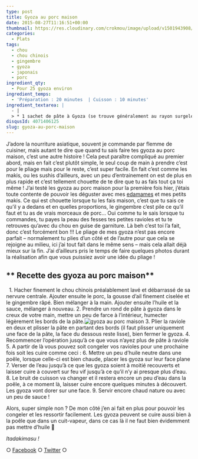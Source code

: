 ```yaml
---
type: post
title: Gyoza au porc maison
date: 2015-08-27T11:16:51+00:00
thumbnail: https://res.cloudinary.com/crokmou/image/upload/v1501943908/gyoza-au-porc-maison-crokmou-blog-51.jpg
categories: 
  - Plats
tags: 
  - chou
  - chou chinois
  - gingembre
  - gyoza
  - japonais
  - porc
ingredient_qty: 
  - Pour 25 gyoza environ
ingredient_temps: 
  - 'Préparation : 20 minutes  | Cuisson : 10 minutes'
ingredient_textarea: |
  - |
  > * 1 sachet de pâte à Gyoza (se trouve généralement au rayon surgelé des épiceries asiat')> * 200g de porc haché> * 100g de feuilles de chou chinois> * 1 cm de gingembre frais râpé> * 1 gousse d'ail> * 1/2 càc d'huile de sésame> * 1/2 càc de sauce soja sucrée
disqusId: 4071406125
slug: gyoza-au-porc-maison
---
```


J’adore la nourriture asiatique, souvent je commande par flemme de cuisiner, mais autant te dire que quand tu sais faire tes gyoza au porc maison, c’est une autre histoire ! Cela peut paraître compliqué au premier abord, mais en fait c’est plutôt simple, le seul coup de main à prendre c’est pour le pliage mais pour le reste, c’est super facile. En fait c’est comme les makis, ou les sushis d’ailleurs, avec un peu d’entrainement on est de plus en plus rapide et c’est tellement chouette de te dire que tu as fais tout ça toi même ! J’ai testé les gyoza au porc maison pour la première fois hier, j’étais toute contente de pouvoir les déguster avec mes [edamames](http://www.crokmou.com/2013/01/edamame-feve-de-soya) et mes petits makis. Ce qui est chouette lorsque tu les fais maison, c’est que tu sais ce qu’il y a dedans et en quelles proportions, le gingembre c’est pile ce qu’il faut et tu as de vrais morceaux de porc… Oui comme tu le sais lorsque tu commandes, tu payes la peau des fesses tes petites ravioles et tu te retrouves qu’avec du chou en guise de garniture. Là beh c’est toi l’a fait, donc c’est forcément bon !!! Le pliage de mes gyoza n’est pas encore parfait – normalement tu plies d’un côté et de l’autre pour que cela se rejoigne au milieu, ici j’ai tout fait dans le même sens – mais cela allait déjà mieux sur la fin. J’ai d’ailleurs pris le temps de faire quelques photos durant la réalisation afin que vous puissiez avoir une idée du pliage !    

## ** Recette des gyoza au porc maison**

  1\. Hacher finement le chou chinois préalablement lavé et débarrassé de sa nervure centrale. Ajouter ensuite le porc, la gousse d’ail finement ciselée et le gingembre râpé. Bien mélanger à la main. Ajouter ensuite l’huile et la sauce, mélanger à nouveau. 2\. Prendre un rond de pâte à gyoza dans le creux de votre main, mettre un peu de farce à l’intérieur, humecter légèrement les bords de la pâte.![gyoza au porc maison](http://www.crokmou.com/wp-content/uploads/2015/08/gyoza-au-porc-maison-crokmou-blog.jpg) 3\. Plier la raviole en deux et plisser la pâte en partant des bords (il faut plisser uniquement une face de la pâte, la face du dessous reste lisse), bien fermer le gyoza. 4\. Recommencer l’opération jusqu’à ce que vous n’ayez plus de pâte à raviole 5\. A partir de là vous pouvez soit congeler vos ravioles pour une prochaine fois soit les cuire comme ceci : 6\. Mettre un peu d’huile neutre dans une poêle, lorsque celle-ci est bien chaude, placer les gyoza sur leur face plane 7\. Verser de l’eau jusqu’à ce que les gyoza soient à moitié recouverts et laisser cuire à couvert sur feu vif jusqu’à ce qu’il n’y ai presque plus d’eau. 8\. Le bruit de cuisson va changer et il restera encore un peu d’eau dans la poêle, à ce moment là, laisser cuire encore quelques minutes à découvert. Les gyoza vont dorer sur une face. 9\. Servir encore chaud nature ou avec un peu de sauce !

Alors, super simple non ? De mon côté j’en ai fait en plus pour pouvoir les congeler et les ressortir facilement. Les gyoza peuvent se cuire aussi bien à la poêle que dans un cuit-vapeur, dans ce cas là il ne faut bien évidemment pas mettre d’huile 🙂

_Itadakimasu !_

○ [Facebook](https://www.facebook.com/crokmou.blog) ○ [Twitter](https://twitter.com/Crokmou) ○